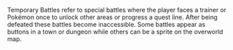 Temporary Battles refer to special battles where the player faces a trainer or Pokémon once to unlock other areas or progress a quest line. After being defeated these battles become inaccessible. Some battles appear as buttons in a town or dungeon while others can be a sprite on the overworld map.